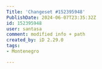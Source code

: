 ```yaml
---
Title: 'Changeset #152395948'
PublishDate: 2024-06-07T23:35:32Z
id: 152395948
user: santasa
comment: modified info + path
created_by: iD 2.29.0
tags:
- Montenegro

---
```

